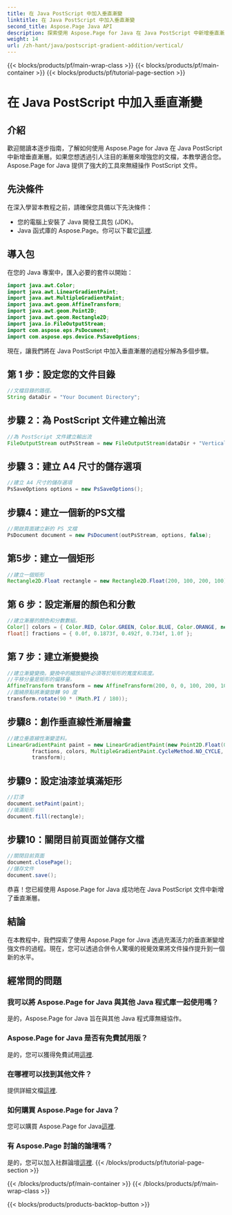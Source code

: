 ```yaml
---
title: 在 Java PostScript 中加入垂直漸變
linktitle: 在 Java PostScript 中加入垂直漸變
second_title: Aspose.Page Java API
description: 探索使用 Aspose.Page for Java 在 Java PostScript 中新增垂直漸層的逐步指南。透過充滿活力的視覺效果輕鬆增強您的文件。
weight: 14
url: /zh-hant/java/postscript-gradient-addition/vertical/
---
```


{{< blocks/products/pf/main-wrap-class >}}
{{< blocks/products/pf/main-container >}}
{{< blocks/products/pf/tutorial-page-section >}}

# 在 Java PostScript 中加入垂直漸變

## 介紹
歡迎閱讀本逐步指南，了解如何使用 Aspose.Page for Java 在 Java PostScript 中新增垂直漸層。如果您想透過引人注目的漸層來增強您的文檔，本教學適合您。 Aspose.Page for Java 提供了強大的工具來無縫操作 PostScript 文件。
## 先決條件
在深入學習本教程之前，請確保您具備以下先決條件：
- 您的電腦上安裝了 Java 開發工具包 (JDK)。
-  Java 函式庫的 Aspose.Page。你可以下載它[這裡](https://releases.aspose.com/page/java/).
## 導入包
在您的 Java 專案中，匯入必要的套件以開始：
```java
import java.awt.Color;
import java.awt.LinearGradientPaint;
import java.awt.MultipleGradientPaint;
import java.awt.geom.AffineTransform;
import java.awt.geom.Point2D;
import java.awt.geom.Rectangle2D;
import java.io.FileOutputStream;
import com.aspose.eps.PsDocument;
import com.aspose.eps.device.PsSaveOptions;
```
現在，讓我們將在 Java PostScript 中加入垂直漸層的過程分解為多個步驟。
## 第 1 步：設定您的文件目錄
```java
//文檔目錄的路徑。
String dataDir = "Your Document Directory";
```
## 步驟 2：為 PostScript 文件建立輸出流
```java
//為 PostScript 文件建立輸出流
FileOutputStream outPsStream = new FileOutputStream(dataDir + "VerticalGradient_outPS.ps");
```
## 步驟 3：建立 A4 尺寸的儲存選項
```java
//建立 A4 尺寸的儲存選項
PsSaveOptions options = new PsSaveOptions();
```
## 步驟4：建立一個新的PS文檔
```java
//開啟頁面建立新的 PS 文檔
PsDocument document = new PsDocument(outPsStream, options, false);
```
## 第5步：建立一個矩形
```java
//建立一個矩形
Rectangle2D.Float rectangle = new Rectangle2D.Float(200, 100, 200, 100);
```
## 第 6 步：設定漸層的顏色和分數
```java
//建立漸層的顏色和分數數組。
Color[] colors = { Color.RED, Color.GREEN, Color.BLUE, Color.ORANGE, new Color(85, 107, 47) };
float[] fractions = { 0.0f, 0.1873f, 0.492f, 0.734f, 1.0f };
```
## 第 7 步：建立漸變變換
```java
//建立漸變變換。變換中的縮放組件必須等於矩形的寬度和高度。
//平移分量是矩形的偏移量。
AffineTransform transform = new AffineTransform(200, 0, 0, 100, 200, 100);
//圍繞原點將漸變旋轉 90 度
transform.rotate(90 * (Math.PI / 180));
```
## 步驟8：創作垂直線性漸層繪畫
```java
//建立垂直線性漸變塗料。
LinearGradientPaint paint = new LinearGradientPaint(new Point2D.Float(0, 0), new Point2D.Float(200, 100),
        fractions, colors, MultipleGradientPaint.CycleMethod.NO_CYCLE, MultipleGradientPaint.ColorSpaceType.SRGB,
        transform);
```
## 步驟9：設定油漆並填滿矩形
```java
//訂漆
document.setPaint(paint);
//填滿矩形
document.fill(rectangle);
```
## 步驟10：關閉目前頁面並儲存文檔
```java
//關閉目前頁面
document.closePage();
//儲存文件
document.save();
```
恭喜！您已經使用 Aspose.Page for Java 成功地在 Java PostScript 文件中新增了垂直漸層。
## 結論
在本教程中，我們探索了使用 Aspose.Page for Java 透過充滿活力的垂直漸變增強文件的過程。現在，您可以透過合併令人驚嘆的視覺效果將文件操作提升到一個新的水平。
## 經常問的問題
### 我可以將 Aspose.Page for Java 與其他 Java 程式庫一起使用嗎？
是的，Aspose.Page for Java 旨在與其他 Java 程式庫無縫協作。
### Aspose.Page for Java 是否有免費試用版？
是的，您可以獲得免費試用[這裡](https://releases.aspose.com/).
### 在哪裡可以找到其他文件？
提供詳細文檔[這裡](https://reference.aspose.com/page/java/).
### 如何購買 Aspose.Page for Java？
您可以購買 Aspose.Page for Java[這裡](https://purchase.aspose.com/buy).
### 有 Aspose.Page 討論的論壇嗎？
是的，您可以加入社群論壇[這裡](https://forum.aspose.com/c/page/39).
{{< /blocks/products/pf/tutorial-page-section >}}

{{< /blocks/products/pf/main-container >}}
{{< /blocks/products/pf/main-wrap-class >}}

{{< blocks/products/products-backtop-button >}}
